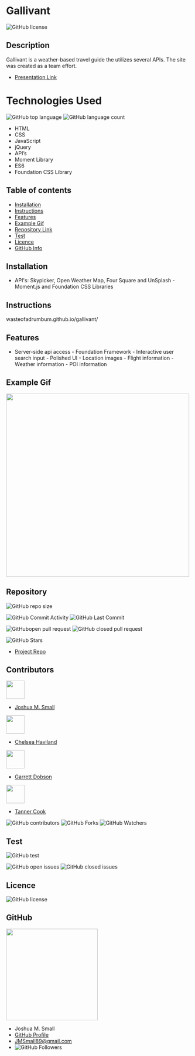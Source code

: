 # **Gallivant**

![GitHub license](https://img.shields.io/badge/Made%20by-%40WasteOfADrumBum-green)

## Description

Gallivant is a weather-based travel guide the utilizes several APIs. The site was created as a team effort.

- [Presentation Link](https://docs.google.com/presentation/d/1FaQh9nJ1G6jkV4hFx-MvDhMI2E0RDlhZB6LSRNHT9ko/edit?usp=sharing)

# Technologies Used

![GitHub top language](https://img.shields.io/github/languages/top/WasteOfADrumBum/Gallivant?color=green&logo=github&logoColor=green)
![GitHub language count](https://img.shields.io/github/languages/count/WasteOfADrumBum/Gallivant?color=green&logo=github&logoColor=green)

- HTML
- CSS
- JavaScript
- jQuery
- API’s
- Moment Library
- ES6
- Foundation CSS Library

## Table of contents

- [Installation](#installation)
- [Instructions](#instructions)
- [Features](#features)
- [Example Gif](#example-gif)
- [Repository Link](#Repository)
- [Test](#Test)
- [Licence](#Licence)
- [GitHub Info](#GitHub)

## Installation

- API's: Skypicker, Open Weather Map, Four Square and UnSplash - Moment.js and Foundation CSS Libraries

## Instructions

wasteofadrumbum.github.io/gallivant/

## Features

- Server-side api access - Foundation Framework - Interactive user search input - Polished UI - Location images - Flight information - Weather information - POI information

## Example Gif

<img src="/assets/images/demo/gallivant.gif" width="500" />

## Repository

![GitHub repo size](https://img.shields.io/github/repo-size/WasteOfADrumBum/Gallivant?logo=github)

![GitHub Commit Activity](https://img.shields.io/github/commit-activity/m/WasteOfADrumBum/Gallivant)
![GitHub Last Commit](https://img.shields.io/github/last-commit/WasteOfADrumBum/Gallivant)

![GitHubopen pull request](https://img.shields.io/github/issues-pr/WasteOfADrumBum/Gallivant)
![GitHub closed pull request](https://img.shields.io/github/issues-pr-closed/WasteOfADrumBum/Gallivant)

![GitHub Stars](https://img.shields.io/github/stars/WasteOfADrumBum/Gallivant?style=social)

- [Project Repo](https://github.com/WasteOfADrumBum/Gallivant)

## Contributors

<img src="https://avatars0.githubusercontent.com/u/66432859?v=460" width="50" />

- [Joshua M. Small](https://github.com/WasteOfADrumBum)

<img src="https://avatars0.githubusercontent.com/u/63686990?s=460" width="50" />

- [Chelsea Haviland](https://github.com/ChelSEA-88)

<img src="https://avatars0.githubusercontent.com/u/63761443?s=460" width="50" />

- [Garrett Dobson](https://github.com/gdobson93)

<img src="https://avatars0.githubusercontent.com/u/66326002?s=460" width="50" />

- [Tanner Cook](https://github.com/Tanner336)

![GitHub contributors](https://img.shields.io/github/contributors/WasteOfADrumBum/Gallivant)
![GitHub Forks](https://img.shields.io/github/forks/WasteOfADrumBum/Gallivant?label=Fork)
![GitHub Watchers](https://img.shields.io/github/watchers/WasteOfADrumBum/Gallivant?label=Watch)

## Test

![GitHub test](https://img.shields.io/badge/test-100%25-success)

![GitHub open issues](https://img.shields.io/github/issues/WasteOfADrumBum/Gallivant)
![GitHub closed issues](https://img.shields.io/github/issues-closed/WasteOfADrumBum/Gallivant)

## Licence

![GitHub license](https://img.shields.io/badge/license-MIT-blue.svg)

## GitHub

<img src="https://avatars0.githubusercontent.com/u/66432859?v=4" width="250" />

- Joshua M. Small
- [GitHub Profile](https://github.com/WasteOfADrumBum)
- <JMSmall89@gmail.com>
- ![GitHub Followers](https://img.shields.io/github/followers/WasteOfADrumBum?label=Follow)
